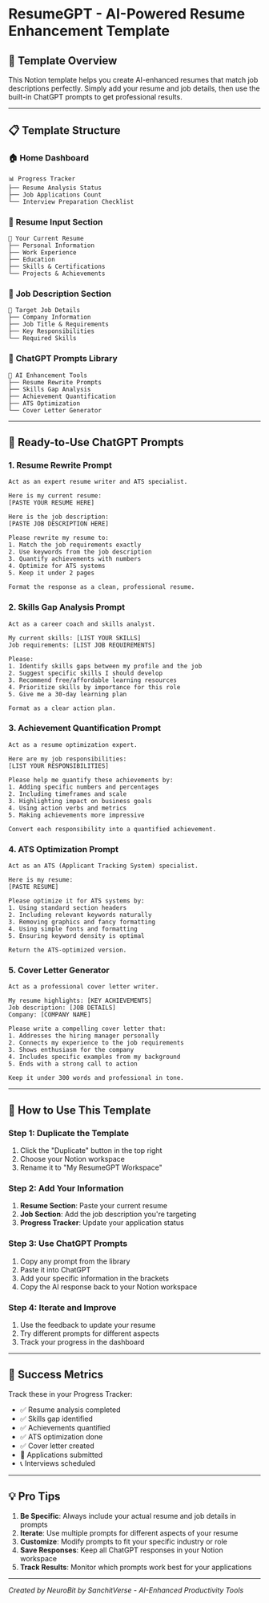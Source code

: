 # ResumeGPT - AI-Powered Resume Enhancement Template

## 🎯 Template Overview
This Notion template helps you create AI-enhanced resumes that match job descriptions perfectly. Simply add your resume and job details, then use the built-in ChatGPT prompts to get professional results.

---

## 📋 Template Structure

### 🏠 **Home Dashboard**
```
📊 Progress Tracker
├── Resume Analysis Status
├── Job Applications Count
└── Interview Preparation Checklist
```

### 📄 **Resume Input Section**
```
📝 Your Current Resume
├── Personal Information
├── Work Experience
├── Education
├── Skills & Certifications
└── Projects & Achievements
```

### 🎯 **Job Description Section**
```
💼 Target Job Details
├── Company Information
├── Job Title & Requirements
├── Key Responsibilities
└── Required Skills
```

### 🤖 **ChatGPT Prompts Library**
```
🧠 AI Enhancement Tools
├── Resume Rewrite Prompts
├── Skills Gap Analysis
├── Achievement Quantification
├── ATS Optimization
└── Cover Letter Generator
```

---

## 💬 Ready-to-Use ChatGPT Prompts

### 1. **Resume Rewrite Prompt**
```
Act as an expert resume writer and ATS specialist. 

Here is my current resume:
[PASTE YOUR RESUME HERE]

Here is the job description:
[PASTE JOB DESCRIPTION HERE]

Please rewrite my resume to:
1. Match the job requirements exactly
2. Use keywords from the job description
3. Quantify achievements with numbers
4. Optimize for ATS systems
5. Keep it under 2 pages

Format the response as a clean, professional resume.
```

### 2. **Skills Gap Analysis Prompt**
```
Act as a career coach and skills analyst.

My current skills: [LIST YOUR SKILLS]
Job requirements: [LIST JOB REQUIREMENTS]

Please:
1. Identify skills gaps between my profile and the job
2. Suggest specific skills I should develop
3. Recommend free/affordable learning resources
4. Prioritize skills by importance for this role
5. Give me a 30-day learning plan

Format as a clear action plan.
```

### 3. **Achievement Quantification Prompt**
```
Act as a resume optimization expert.

Here are my job responsibilities:
[LIST YOUR RESPONSIBILITIES]

Please help me quantify these achievements by:
1. Adding specific numbers and percentages
2. Including timeframes and scale
3. Highlighting impact on business goals
4. Using action verbs and metrics
5. Making achievements more impressive

Convert each responsibility into a quantified achievement.
```

### 4. **ATS Optimization Prompt**
```
Act as an ATS (Applicant Tracking System) specialist.

Here is my resume:
[PASTE RESUME]

Please optimize it for ATS systems by:
1. Using standard section headers
2. Including relevant keywords naturally
3. Removing graphics and fancy formatting
4. Using simple fonts and formatting
5. Ensuring keyword density is optimal

Return the ATS-optimized version.
```

### 5. **Cover Letter Generator**
```
Act as a professional cover letter writer.

My resume highlights: [KEY ACHIEVEMENTS]
Job description: [JOB DETAILS]
Company: [COMPANY NAME]

Please write a compelling cover letter that:
1. Addresses the hiring manager personally
2. Connects my experience to the job requirements
3. Shows enthusiasm for the company
4. Includes specific examples from my background
5. Ends with a strong call to action

Keep it under 300 words and professional in tone.
```

---

## 🚀 How to Use This Template

### Step 1: Duplicate the Template
1. Click the "Duplicate" button in the top right
2. Choose your Notion workspace
3. Rename it to "My ResumeGPT Workspace"

### Step 2: Add Your Information
1. **Resume Section**: Paste your current resume
2. **Job Section**: Add the job description you're targeting
3. **Progress Tracker**: Update your application status

### Step 3: Use ChatGPT Prompts
1. Copy any prompt from the library
2. Paste it into ChatGPT
3. Add your specific information in the brackets
4. Copy the AI response back to your Notion workspace

### Step 4: Iterate and Improve
1. Use the feedback to update your resume
2. Try different prompts for different aspects
3. Track your progress in the dashboard

---

## 🎯 Success Metrics

Track these in your Progress Tracker:
- ✅ Resume analysis completed
- ✅ Skills gap identified
- ✅ Achievements quantified
- ✅ ATS optimization done
- ✅ Cover letter created
- 📧 Applications submitted
- 📞 Interviews scheduled

---

## 💡 Pro Tips

1. **Be Specific**: Always include your actual resume and job details in prompts
2. **Iterate**: Use multiple prompts for different aspects of your resume
3. **Customize**: Modify prompts to fit your specific industry or role
4. **Save Responses**: Keep all ChatGPT responses in your Notion workspace
5. **Track Results**: Monitor which prompts work best for your applications

---

*Created by NeuroBit by SanchitVerse - AI-Enhanced Productivity Tools* 